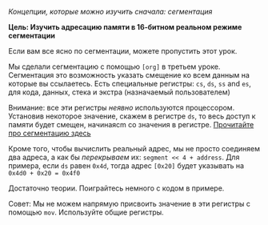 *Концепции, которые можно изучить сначала: сегментация*

**Цель: Изучить адресацию памяти в 16-битном реальном режиме сегментации**

Если вам все ясно по сегментации, можете пропустить этот урок.

Мы сделали сегментацию с помощью `[org]` в третьем уроке. Сегментация это возможность указать 
смещение ко всем данным на которые вы ссылаетесь.
Есть специальные регистры: `cs`, `ds`, `ss` and `es`, для
кода, данных, стека и экстра (назначаемый пользователем)

Внимание: все эти регистры *неявно* используются процессором. Установив некоторое значение, скажем
в регистре `ds`, то весь доступ к памяти будет смещен, начинаяcm со значения в регистре.
[Прочитайте про сегментацию здесь](http://wiki.osdev.org/Segmentation)

Кроме того, чтобы вычислить реальный адрес, мы не просто соединяем два адреса, а как бы *перекрываем* их: 
`segment << 4 + address`. Для примера,
если `ds` равен `0x4d`, тогда адрес `[0x20]` будет указывать на `0x4d0 + 0x20 = 0x4f0`

Достаточно теории. Поиграйтесь немного с кодом в примере.

Совет: Мы не можем напрямую присвоить значение в эти регистры с помощью `mov`. Используйте общие регистры.
